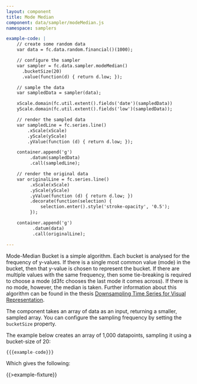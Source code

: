 ```yaml
---
layout: component
title: Mode Median
component: data/sampler/modeMedian.js
namespace: samplers

example-code: |
    // create some random data
    var data = fc.data.random.financial()(1000);

    // configure the sampler
    var sampler = fc.data.sampler.modeMedian()
      .bucketSize(20)
      .value(function(d) { return d.low; });

    // sample the data
    var sampledData = sampler(data);

    xScale.domain(fc.util.extent().fields('date')(sampledData))
    yScale.domain(fc.util.extent().fields('low')(sampledData));

    // render the sampled data
    var sampledLine = fc.series.line()
        .xScale(xScale)
        .yScale(yScale)
        .yValue(function (d) { return d.low; });

    container.append('g')
         .datum(sampledData)
         .call(sampledLine);

    // render the original data
    var originalLine = fc.series.line()
         .xScale(xScale)
         .yScale(yScale)
         .yValue(function (d) { return d.low; })
         .decorate(function(selection) {
             selection.enter().style('stroke-opacity', '0.5');
         });

    container.append('g')
          .datum(data)
          .call(originalLine);

---
```


Mode-Median Bucket is a simple algorithm. Each bucket is analysed for the frequency of y-values. If there is a single most common value (mode) in the bucket, then that y-value is chosen to represent the bucket. If there are multiple values with the same frequency, then some tie-breaking is required to choose a mode (d3fc chooses the last mode it comes across). If there is no mode, however, the median is taken. Further information about this algorithm can be found in the thesis [Downsampling Time Series for Visual Representation](http://skemman.is/stream/get/1946/15343/37285/3/SS_MSthesis.pdf).

The component takes an array of data as an input, returning a smaller, sampled array. You can configure the sampling frequency by setting the `bucketSize` property.

The example below creates an array of 1,000 datapoints, sampling it using a bucket-size of 20:

```js
{{{example-code}}}
```

Which gives the following:

{{>example-fixture}}
